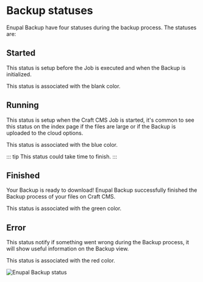 # Backup statuses

Enupal Backup have four statuses  during the backup process. The statuses are:

## Started

This status is setup before the Job is executed and when the Backup is initialized.

This status is associated with the blank color.

## Running

This status is setup when the Craft CMS Job is started, it's common to see this status on the index page if the files are large or if the Backup is uploaded to the cloud options.

This status is associated with the blue color.

::: tip
 This status could take time to finish.
:::

## Finished

Your Backup is ready to download! Enupal Backup successfully finished the Backup process of your files on Craft CMS.

This status is associated with the green color.

## Error

This status notify if something went wrong during the Backup process, it will show useful information on the Backup view.

This status is associated with the red color.


![Enupal Backup status](https://enupal.com/assets/docs/4-enupal-backup-docs.png)